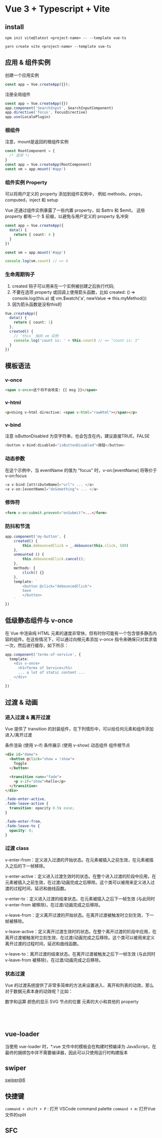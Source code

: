 # Vue 3 + Typescript + Vite

## install

`npm init vite@latest <project-name> -- --template vue-ts`

`yarn create vite <project-name> --template vue-ts`

## 应用 & 组件实例

创建一个应用实例

```ts
const app = Vue.createApp({});
```

注册全局组件

```ts
const app = Vue.createApp({})
app.component('SearchInput', SearchInputComponent)
app.directive('focus', FocusDirective)
app.use(LocalePlugin)
```

### 根组件

注意，mount是返回的根组件实例
```ts
const RootComponent = { 
  /* 选项 */ 
}
const app = Vue.createApp(RootComponent)
const vm = app.mount('#app')
```

### 组件实例 Property

可以将用户定义的 property 添加到组件实例中，
例如 methods，props，computed，inject 和 setup

Vue 还通过组件实例暴露了一些内置 property，如 $attrs 和 $emit。
这些 property 都有一个 $ 前缀，以避免与用户定义的 property 名冲突

```ts
const app = Vue.createApp({
  data() {
    return { count: 4 }
  }
})

const vm = app.mount('#app')

console.log(vm.count) // => 4
```

### 生命周期钩子

1. created 钩子可以用来在一个实例被创建之后执行代码;
2. 不要在选项 property 或回调上使用箭头函数，比如 created: () => console.log(this.a) 或 vm.$watch('a', newValue => this.myMethod())
3. 因为箭头函数是没有this的


```ts
Vue.createApp({
  data() {
    return { count: 1}
  },
  created() {
    // `this` 指向 vm 实例
    console.log('count is: ' + this.count) // => "count is: 1"
  }
})
```

## 模板语法

### v-once

```html
<span v-once>这个将不会改变: {{ msg }}</span>
```

### v-html

```html
<p>Using v-html directive: <span v-html="rawHtml"></span></p>
```

### v-bind

注意 isButtonDisabled 为空字符串，也会包含在内，建议直接TRUE，FALSE

```ts
<button v-bind:disabled="isButtonDisabled">按钮</button>
```

### 动态参数

在这个示例中，当 eventName 的值为 "focus" 时，v-on:[eventName] 将等价于 v-on:focus

```ts
<a v-bind:[attributeName]="url"> ... </a>
<a v-on:[eventName]="doSomething"> ... </a>
```

### 修饰符

```html
<form v-on:submit.prevent="onSubmit">...</form>
```

### 防抖和节流

```ts
app.component('my-button', {
    created() {
        this.debouncedClick = _.debounce(this.click, 500)
    },
    unmounted () {
        this.debouncedClick.cancel();
    },
    methods: {
        click() {}
    },
    template: `
        <button @click="debouncedClick">
        Save
        </button>
    `
})
```

## 低级静态组件与 v-once

在 Vue 中渲染纯 HTML 元素的速度非常快，但有时你可能有一个包含很多静态内容的组件。在这些情况下，可以通过向根元素添加 v-once 指令来确保只对其求值一次，然后进行缓存，如下所示：


```ts
app.component('terms-of-service', {
  template: `
    <div v-once>
      <h1>Terms of Service</h1>
      ... a lot of static content ...
    </div>
  `
})
```

## 过渡 & 动画

### 进入过渡 & 离开过渡

Vue 提供了 transition 的封装组件，在下列情形中，可以给任何元素和组件添加进入/离开过渡

条件渲染 (使用 v-if)
条件展示 (使用 v-show)
动态组件
组件根节点

```html
<div id="demo">
  <button @click="show = !show">
    Toggle
  </button>

  <transition name="fade">
    <p v-if="show">hello</p>
  </transition>
</div>

```

```scss
.fade-enter-active,
.fade-leave-active {
  transition: opacity 0.5s ease;
}

.fade-enter-from,
.fade-leave-to {
  opacity: 0;
}
```

### 过渡 class

v-enter-from：定义进入过渡的开始状态。在元素被插入之前生效，在元素被插入之后的下一帧移除。

v-enter-active：定义进入过渡生效时的状态。在整个进入过渡的阶段中应用，在元素被插入之前生效，在过渡/动画完成之后移除。这个类可以被用来定义进入过渡的过程时间，延迟和曲线函数。

v-enter-to：定义进入过渡的结束状态。在元素被插入之后下一帧生效 (与此同时 v-enter-from 被移除)，在过渡/动画完成之后移除。

v-leave-from：定义离开过渡的开始状态。在离开过渡被触发时立刻生效，下一帧被移除。

v-leave-active：定义离开过渡生效时的状态。在整个离开过渡的阶段中应用，在离开过渡被触发时立刻生效，在过渡/动画完成之后移除。这个类可以被用来定义离开过渡的过程时间，延迟和曲线函数。

v-leave-to：离开过渡的结束状态。在离开过渡被触发之后下一帧生效 (与此同时 v-leave-from 被移除)，在过渡/动画完成之后移除。

### 状态过渡

Vue 的过渡系统提供了非常多简单的方法来设置进入、离开和列表的动效，那么对于数据元素本身的动效呢？比如：

数字和运算
颜色的显示
SVG 节点的位置
元素的大小和其他的 property

```ts

```

```ts

```

```ts

```

```ts

```
## vue-loader

当使用 vue-loader 时，*.vue 文件中的模板会在构建时预编译为 JavaScript，在最终的捆绑包中并不需要编译器，因此可以只使用运行时构建版本

## swiper

[swiper@6](https://swiperjs.com/vue)

## 快捷键

`command + shift + P` : 打开 VSCode command palette
`command + m`: 打开Vue文件的split

## SFC <script setup>

https://v3.vuejs.org/api/sfc-script-setup.html#sfc-script-setup

## 删除的API

`$on $off $once`

移除了一些特性 filter，内联模板


## Recommended IDE Setup

- [VSCode](https://code.visualstudio.com/) + [Volar](https://marketplace.visualstudio.com/items?itemName=johnsoncodehk.volar)

## Type Support For `.vue` Imports in TS

Since TypeScript cannot handle type information for `.vue` imports, they are shimmed to be a generic Vue component type by default. In most cases this is fine if you don't really care about component prop types outside of templates. However, if you wish to get actual prop types in `.vue` imports (for example to get props validation when using manual `h(...)` calls), you can enable Volar's `.vue` type support plugin by running `Volar: Switch TS Plugin on/off` from VSCode command palette.